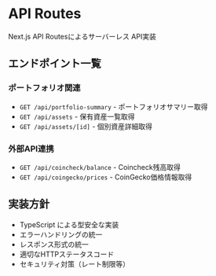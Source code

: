 # API Routes

Next.js API Routesによるサーバーレス API実装

## エンドポイント一覧

### ポートフォリオ関連
- `GET /api/portfolio-summary` - ポートフォリオサマリー取得
- `GET /api/assets` - 保有資産一覧取得
- `GET /api/assets/[id]` - 個別資産詳細取得

### 外部API連携
- `GET /api/coincheck/balance` - Coincheck残高取得
- `GET /api/coingecko/prices` - CoinGecko価格情報取得

## 実装方針
- TypeScript による型安全な実装
- エラーハンドリングの統一
- レスポンス形式の統一
- 適切なHTTPステータスコード
- セキュリティ対策（レート制限等）